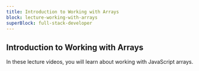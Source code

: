 ```yaml
---
title: Introduction to Working with Arrays
block: lecture-working-with-arrays
superBlock: full-stack-developer
---
```


## Introduction to Working with Arrays

In these lecture videos, you will learn about working with JavaScript arrays.
